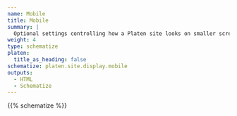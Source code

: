 ```yaml
---
name: Mobile
title: Mobile
summary: |
  Optional settings controlling how a Platen site looks on smaller screens.
weight: 4
type: schematize
platen:
  title_as_heading: false
schematize: platen.site.display.mobile
outputs:
  - HTML
  - Schematize
---
```


{{% schematize %}}
